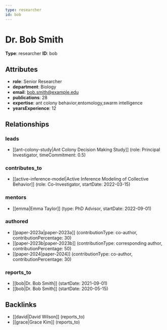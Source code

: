 ```yaml
---
type: researcher
id: bob
---
```


# Dr. Bob Smith

**Type**: researcher
**ID**: bob

## Attributes

- **role**: Senior Researcher
- **department**: Biology
- **email**: bob.smith@example.edu
- **publications**: 28
- **expertise**: ant colony behavior,entomology,swarm intelligence
- **yearsExperience**: 12

## Relationships

### leads

- [[ant-colony-study|Ant Colony Decision Making Study]] (role: Principal Investigator, timeCommitment: 0.5)

### contributes_to

- [[active-inference-model|Active Inference Modeling of Collective Behavior]] (role: Co-Investigator, startDate: 2022-03-15)

### mentors

- [[emma|Emma Taylor]] (type: PhD Advisor, startDate: 2022-09-01)

### authored

- [[paper-2023a|paper-2023a]] (contributionType: co-author, contributionPercentage: 30)
- [[paper-2023b|paper-2023b]] (contributionType: corresponding author, contributionPercentage: 50)
- [[paper-2024|paper-2024]] (contributionType: co-author, contributionPercentage: 30)

### reports_to

- [[bob|Dr. Bob Smith]] (startDate: 2021-09-01)
- [[bob|Dr. Bob Smith]] (startDate: 2020-05-15)

## Backlinks

- [[david|David Wilson]] (reports_to)
- [[grace|Grace Kim]] (reports_to)


